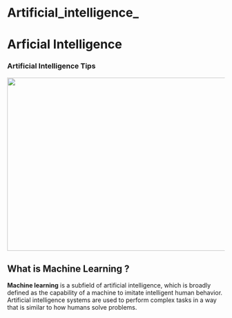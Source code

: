 # Artificial_intelligence_

# Arficial Intelligence
### Artificial Intelligence Tips 

<img src="https://user-images.githubusercontent.com/111455408/211679755-a5c132f9-eab7-4fd3-9f99-b91f2730d587.jpg" width="800" height="400" />

## What is Machine Learning ?

**Machine learning** is a subfield of artificial intelligence, which is broadly defined as the capability of a machine to imitate intelligent human behavior. 
Artificial intelligence systems are used to perform complex tasks in a way that is similar to how humans solve problems.

